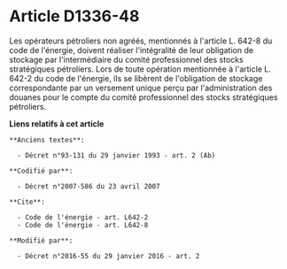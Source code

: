 # Article D1336-48

Les opérateurs pétroliers non agréés, mentionnés à l'article L. 642-8 du code de l'énergie, doivent réaliser l'intégralité de
leur obligation de stockage par l'intermédiaire du comité professionnel des stocks stratégiques pétroliers. Lors de toute
opération mentionnée à l'article L. 642-2 du code de l'énergie, ils se libèrent de l'obligation de stockage correspondante
par un versement unique perçu par l'administration des douanes pour le compte du comité professionnel des stocks stratégiques
pétroliers.

**Liens relatifs à cet article**

	**Anciens textes**:

	  - Décret n°93-131 du 29 janvier 1993 - art. 2 (Ab)

	**Codifié par**:

	  - Décret n°2007-586 du 23 avril 2007

	**Cite**:

	  - Code de l'énergie - art. L642-2
	  - Code de l'énergie - art. L642-8

	**Modifié par**:

	  - Décret n°2016-55 du 29 janvier 2016 - art. 2
